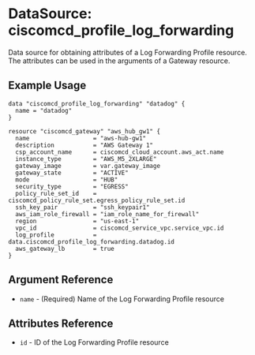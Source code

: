 # DataSource: ciscomcd_profile_log_forwarding
Data source for obtaining attributes of a Log Forwarding Profile resource.  The attributes can be used in the arguments of a Gateway resource.

## Example Usage
```hcl
data "ciscomcd_profile_log_forwarding" "datadog" {
  name = "datadog"
}

resource "ciscomcd_gateway" "aws_hub_gw1" {
  name                  = "aws-hub-gw1"
  description           = "AWS Gateway 1"
  csp_account_name      = ciscomcd_cloud_account.aws_act.name
  instance_type         = "AWS_M5_2XLARGE"
  gateway_image         = var.gateway_image
  gateway_state         = "ACTIVE"
  mode                  = "HUB"
  security_type         = "EGRESS"
  policy_rule_set_id    = ciscomcd_policy_rule_set.egress_policy_rule_set.id
  ssh_key_pair          = "ssh_keypair1"
  aws_iam_role_firewall = "iam_role_name_for_firewall"
  region                = "us-east-1"
  vpc_id                = ciscomcd_service_vpc.service_vpc.id
  log_profile           = data.ciscomcd_profile_log_forwarding.datadog.id
  aws_gateway_lb        = true
}
```

## Argument Reference
* `name` - (Required) Name of the Log Forwarding Profile resource

## Attributes Reference
* `id` - ID of the Log Forwarding Profile resource